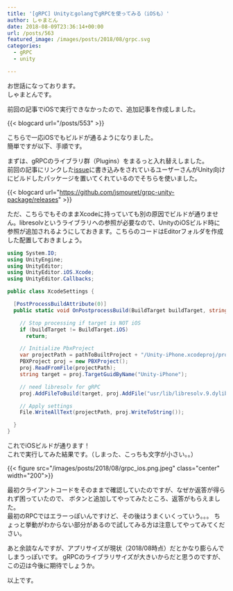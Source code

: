 ```yaml
---
title: '[gRPC] UnityとgolangでgRPCを使ってみる（iOSも）'
author: しゃまとん
date: 2018-08-09T23:36:14+00:00
url: /posts/563
featured_image: /images/posts/2018/08/grpc.svg
categories:
  - gRPC
  - unity

---
```

お世話になっております。  
しゃまとんです。

前回の記事でiOSで実行できなかったので、追加記事を作成しました。

{{< blogcard url="/posts/553" >}}

こちらで一応iOSでもビルドが通るようになりました。  
簡単ですが以下、手順です。

まずは、gRPCのライブラリ群（Plugins）をまるっと入れ替えしました。  
前回の記事にリンクした[issue][1]に書き込みをされているユーザーさんがUnity向けにビルドしたパッケージを置いてくれているのでそちらを使いました。

{{< blogcard url="https://github.com/jsmouret/grpc-unity-package/releases" >}}

ただ、こちらでもそのままXcodeに持っていても別の原因でビルドが通りません。libresolvというライブラリへの参照が必要なので、UnityのiOSビルド時に参照が追加されるようにしておきます。こちらのコードはEditorフォルダを作成した配置しておきましょう。

```csharp
using System.IO;
using UnityEngine;
using UnityEditor;
using UnityEditor.iOS.Xcode;
using UnityEditor.Callbacks;

public class XcodeSettings {

  [PostProcessBuildAttribute(0)]
  public static void OnPostprocessBuild(BuildTarget buildTarget, string pathToBuiltProject) {

    // Stop processing if target is NOT iOS
    if (buildTarget != BuildTarget.iOS)
      return;

    // Initialize PbxProject
    var projectPath = pathToBuiltProject + "/Unity-iPhone.xcodeproj/project.pbxproj";
    PBXProject proj = new PBXProject();
    proj.ReadFromFile(projectPath);
    string target = proj.TargetGuidByName("Unity-iPhone");

    // need libresolv for gRPC
    proj.AddFileToBuild(target, proj.AddFile("usr/lib/libresolv.9.dylib", "Frameworks/libresolv.9.dylib", PBXSourceTree.Sdk));

    // Apply settings
    File.WriteAllText(projectPath, proj.WriteToString());

  }
}
```

これでiOSビルドが通ります！  
これで実行してみた結果です。（しまった、こっちも文字が小さい。。）

{{< figure src="/images/posts/2018/08/grpc_ios.png.jpeg" class="center" width="200">}}

最初クライアントコードをそのままで確認していたのですが、なぜか返答が得られず困っていたので、
ボタンと追加してやってみたところ、返答がもらえました。  
最初のRPCではエラーっぽいんですけど、その後はうまくいくっていう。。。
ちょっと挙動がわからない部分があるので試してみる方は注意してやってみてください。

あと余談なんですが、アプリサイズが現状（2018/08時点）だとかなり膨らんでしまうっぽいです。
gRPCのライブラリサイズが大きいからだと思うのですが、この辺は今後に期待でしょうか。

以上です。

 [1]: https://github.com/grpc/grpc/issues/15013